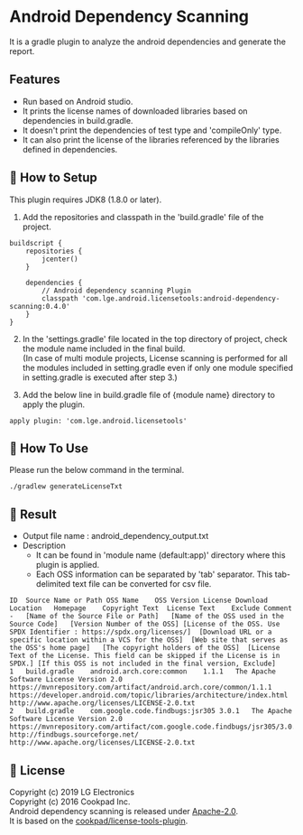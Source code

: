 # Android Dependency Scanning

It is a gradle plugin to analyze the android dependencies and generate the report.

## Features
- Run based on Android studio.
- It prints the license names of downloaded libraries based on dependencies in build.gradle.
- It doesn't print the dependencies of test type and 'compileOnly' type.
- It can also print the license of the libraries referenced by the libraries defined in dependencies.


## 🎉 How to Setup

This plugin requires JDK8 (1.8.0 or later).

1. Add the repositories and classpath in the 'build.gradle' file of the project.
```
buildscript {
    repositories {
        jcenter()
    }

    dependencies {
        // Android dependency scanning Plugin
        classpath 'com.lge.android.licensetools:android-dependency-scanning:0.4.0'
    }
}
```
2. In the 'settings.gradle' file located in the top directory of project, check the module name included in the final build.  
(In case of multi module projects, License scanning is performed for all the modules included in setting.gradle even if only one module specified in setting.gradle is executed after step 3.)  

3. Add the below line in build.gradle file of {module name} directory to apply the plugin.
```
apply plugin: 'com.lge.android.licensetools'
```


## 🚀 How To Use

Please run the below command in the terminal.
```
./gradlew generateLicenseTxt
```


## 📁 Result
- Output file name : android_dependency_output.txt
- Description
  - It can be found in 'module name (default:app)' directory where this plugin is applied.
  - Each OSS information can be separated by 'tab' separator. This tab-delimited text file can be converted for csv file.

```
ID	Source Name or Path	OSS Name	OSS Version	License	Download Location	Homepage	Copyright Text	License Text	Exclude	Comment
-	[Name of the Source File or Path]	[Name of the OSS used in the Source Code]	[Version Number of the OSS]	[License of the OSS. Use SPDX Identifier : https://spdx.org/licenses/]	[Download URL or a specific location within a VCS for the OSS]	[Web site that serves as the OSS's home page]	[The copyright holders of the OSS]	[License Text of the License. This field can be skipped if the License is in SPDX.]	[If this OSS is not included in the final version, Exclude]	
1	build.gradle	android.arch.core:common	1.1.1	The Apache Software License Version 2.0	https://mvnrepository.com/artifact/android.arch.core/common/1.1.1	https://developer.android.com/topic/libraries/architecture/index.html		http://www.apache.org/licenses/LICENSE-2.0.txt
2	build.gradle	com.google.code.findbugs:jsr305	3.0.1	The Apache Software License Version 2.0	https://mvnrepository.com/artifact/com.google.code.findbugs/jsr305/3.0.1	http://findbugs.sourceforge.net/		http://www.apache.org/licenses/LICENSE-2.0.txt
```


## 📄 License
Copyright (c) 2019 LG Electronics  
Copyright (c) 2016 Cookpad Inc.  
Android dependency scanning is released under [Apache-2.0](LICENSE.md).  
It is based on the [cookpad/license-tools-plugin](https://github.com/cookpad/license-tools-plugin).
